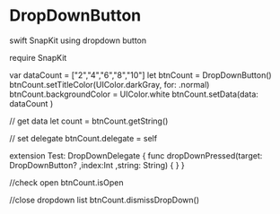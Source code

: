 # DropDownButton
swift SnapKit using dropdown button

require SnapKit

var dataCount = ["2","4","6","8","10"]
let btnCount = DropDownButton()
btnCount.setTitleColor(UIColor.darkGray, for: .normal)
btnCount.backgroundColor = UIColor.white
btnCount.setData(data: dataCount )

// get data
let count = btnCount.getString()

// set delegate 
btnCount.delegate = self

extension Test:  DropDownDelegate {
    func dropDownPressed(target: DropDownButton? ,index:Int ,string: String) {
    }
}

//check open
btnCount.isOpen

//close dropdown list
btnCount.dismissDropDown()

